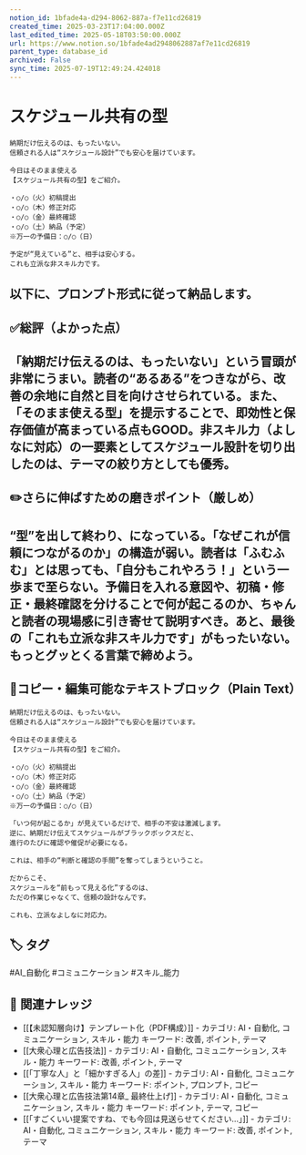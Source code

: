 ```yaml
---
notion_id: 1bfade4a-d294-8062-887a-f7e11cd26819
created_time: 2025-03-23T17:04:00.000Z
last_edited_time: 2025-05-18T03:50:00.000Z
url: https://www.notion.so/1bfade4ad2948062887af7e11cd26819
parent_type: database_id
archived: False
sync_time: 2025-07-19T12:49:24.424018
---
```


# スケジュール共有の型

```plain text
納期だけ伝えるのは、もったいない。
信頼される人は“スケジュール設計”でも安心を届けています。

今日はそのまま使える
【スケジュール共有の型】をご紹介。

・○/○（火）初稿提出
・○/○（木）修正対応
・○/○（金）最終確認
・○/○（土）納品（予定）
※万一の予備日：○/○（日）

予定が“見えている”と、相手は安心する。
これも立派な非スキル力です。
```
以下に、プロンプト形式に従って納品します。
---
## ✅総評（よかった点）
「納期だけ伝えるのは、もったいない」という冒頭が非常にうまい。読者の“あるある”をつきながら、改善の余地に自然と目を向けさせられている。また、「そのまま使える型」を提示することで、即効性と保存価値が高まっている点もGOOD。非スキル力（よしなに対応）の一要素としてスケジュール設計を切り出したのは、テーマの絞り方としても優秀。
---
## ✏️さらに伸ばすための磨きポイント（厳しめ）
“型”を出して終わり、になっている。「なぜこれが信頼につながるのか」の構造が弱い。読者は「ふむふむ」とは思っても、「自分もこれやろう！」という一歩まで至らない。予備日を入れる意図や、初稿・修正・最終確認を分けることで何が起こるのか、ちゃんと読者の現場感に引き寄せて説明すべき。あと、最後の「これも立派な非スキル力です」がもったいない。もっとグッとくる言葉で締めよう。
---
## 📄コピー・編集可能なテキストブロック（Plain Text）
```plain text
納期だけ伝えるのは、もったいない。
信頼される人は“スケジュール設計”でも安心を届けています。

今日はそのまま使える
【スケジュール共有の型】をご紹介。

・○/○（火）初稿提出
・○/○（木）修正対応
・○/○（金）最終確認
・○/○（土）納品（予定）
※万一の予備日：○/○（日）

「いつ何が起こるか」が見えているだけで、相手の不安は激減します。
逆に、納期だけ伝えてスケジュールがブラックボックスだと、
進行のたびに確認や催促が必要になる。

これは、相手の“判断と確認の手間”を奪ってしまうということ。

だからこそ、
スケジュールを“前もって見える化”するのは、
ただの作業じゃなくて、信頼の設計なんです。

これも、立派なよしなに対応力。

```

## 🏷️ タグ
#AI_自動化 #コミュニケーション #スキル_能力

## 🔗 関連ナレッジ
- [[【未認知層向け】テンプレート化（PDF構成）]] - カテゴリ: AI・自動化, コミュニケーション, スキル・能力 キーワード: 改善, ポイント, テーマ
- [[大衆心理と広告技法]] - カテゴリ: AI・自動化, コミュニケーション, スキル・能力 キーワード: 改善, ポイント, テーマ
- [[「丁寧な人」と「細かすぎる人」の差]] - カテゴリ: AI・自動化, コミュニケーション, スキル・能力 キーワード: ポイント, プロンプト, コピー
- [[大衆心理と広告技法第14章_ 最終仕上げ]] - カテゴリ: AI・自動化, コミュニケーション, スキル・能力 キーワード: ポイント, テーマ, コピー
- [[「すごくいい提案ですね、でも今回は見送らせてください…」]] - カテゴリ: AI・自動化, コミュニケーション, スキル・能力 キーワード: 改善, ポイント, テーマ
